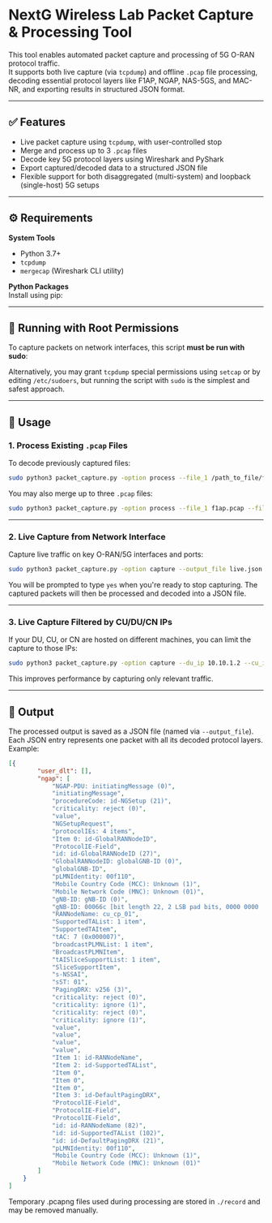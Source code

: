 # NextG Wireless Lab Packet Capture & Processing Tool

This tool enables automated packet capture and processing of 5G O-RAN protocol traffic.  
It supports both live capture (via `tcpdump`) and offline `.pcap` file processing, decoding essential protocol layers like F1AP, NGAP, NAS-5GS, and MAC-NR, and exporting results in structured JSON format.

---

## ✅ Features

- Live packet capture using `tcpdump`, with user-controlled stop
- Merge and process up to 3 `.pcap` files
- Decode key 5G protocol layers using Wireshark and PyShark
- Export captured/decoded data to a structured JSON file
- Flexible support for both disaggregated (multi-system) and loopback (single-host) 5G setups

---

## ⚙️ Requirements

**System Tools**  
- Python 3.7+
- `tcpdump`
- `mergecap` (Wireshark CLI utility)

**Python Packages**  
Install using pip:


---

## 🔐 Running with Root Permissions

To capture packets on network interfaces, this script **must be run with sudo**:


Alternatively, you may grant `tcpdump` special permissions using `setcap` or by editing `/etc/sudoers`, but running the script with `sudo` is the simplest and safest approach.

---

## 🧰 Usage

### 1. Process Existing `.pcap` Files

To decode previously captured files:

```bash 
sudo python3 packet_capture.py -option process --file_1 /path_to_file/f1ap.pcap --output_file decoded.json
```
 You may also merge up to three `.pcap` files:

```bash
sudo python3 packet_capture.py -option process --file_1 f1ap.pcap --file_2 ngap.pcap --file_3 mac.pcap --output_file full.json
```

---

### 2. Live Capture from Network Interface

Capture live traffic on key O-RAN/5G interfaces and ports:

```bash
sudo python3 packet_capture.py -option capture --output_file live.json
```

You will be prompted to type `yes` when you're ready to stop capturing. The captured packets will then be processed and decoded into a JSON file.

---

### 3. Live Capture Filtered by CU/DU/CN IPs

If your DU, CU, or CN are hosted on different machines, you can limit the capture to those IPs:

```bash
sudo python3 packet_capture.py -option capture --du_ip 10.10.1.2 --cu_ip 10.10.1.3 --amf_ip 10.10.1.4 --output_file filtered.json
```

This improves performance by capturing only relevant traffic.

---

## 📁 Output

The processed output is saved as a JSON file (named via `--output_file`).  
Each JSON entry represents one packet with all its decoded protocol layers.
Example:
```json
[{
        "user_dlt": [],
        "ngap": [
            "NGAP-PDU: initiatingMessage (0)",
            "initiatingMessage",
            "procedureCode: id-NGSetup (21)",
            "criticality: reject (0)",
            "value",
            "NGSetupRequest",
            "protocolIEs: 4 items",
            "Item 0: id-GlobalRANNodeID",
            "ProtocolIE-Field",
            "id: id-GlobalRANNodeID (27)",
            "GlobalRANNodeID: globalGNB-ID (0)",
            "globalGNB-ID",
            "pLMNIdentity: 00f110",
            "Mobile Country Code (MCC): Unknown (1)",
            "Mobile Network Code (MNC): Unknown (01)",
            "gNB-ID: gNB-ID (0)",
            "gNB-ID: 00066c [bit length 22, 2 LSB pad bits, 0000 0000  0000 0110  0110 11.. decimal value 411]",
            "RANNodeName: cu_cp_01",
            "SupportedTAList: 1 item",
            "SupportedTAItem",
            "tAC: 7 (0x000007)",
            "broadcastPLMNList: 1 item",
            "BroadcastPLMNItem",
            "tAISliceSupportList: 1 item",
            "SliceSupportItem",
            "s-NSSAI",
            "sST: 01",
            "PagingDRX: v256 (3)",
            "criticality: reject (0)",
            "criticality: ignore (1)",
            "criticality: reject (0)",
            "criticality: ignore (1)",
            "value",
            "value",
            "value",
            "value",
            "Item 1: id-RANNodeName",
            "Item 2: id-SupportedTAList",
            "Item 0",
            "Item 0",
            "Item 0",
            "Item 3: id-DefaultPagingDRX",
            "ProtocolIE-Field",
            "ProtocolIE-Field",
            "ProtocolIE-Field",
            "id: id-RANNodeName (82)",
            "id: id-SupportedTAList (102)",
            "id: id-DefaultPagingDRX (21)",
            "pLMNIdentity: 00f110",
            "Mobile Country Code (MCC): Unknown (1)",
            "Mobile Network Code (MNC): Unknown (01)"
        ]
    }
]

```
Temporary .pcapng files used during processing are stored in ```./record``` and may be removed manually.


